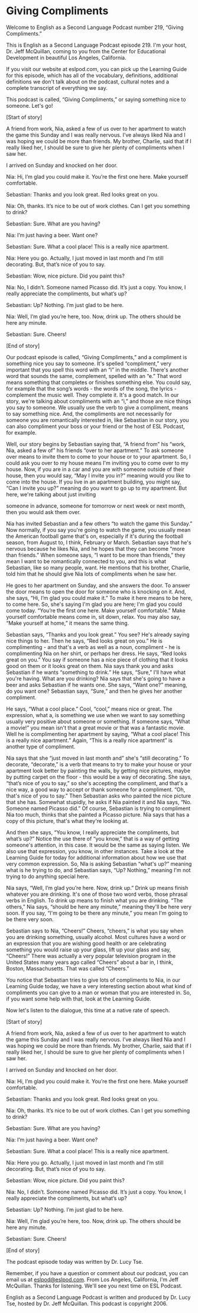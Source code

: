 # Giving Compliments

Welcome to English as a Second Language Podcast number 219, “Giving Compliments.” 

This is English as a Second Language Podcast episode 219.  I'm your host, Dr. Jeff McQuillan, coming to you from the Center for Educational Development in beautiful Los Angeles, California. 

If you visit our website at eslpod.com, you can pick up the Learning Guide for this episode, which has all of the vocabulary, definitions, additional definitions we don't talk about on the podcast, cultural notes and a complete transcript of everything we say. 

This podcast is called, “Giving Compliments,” or saying something nice to someone.  Let's go! 

[Start of story] 

A friend from work, Nia, asked a few of us over to her apartment to watch the game this Sunday and I was really nervous.  I’ve always liked Nia and I was hoping we could be more than friends.  My brother, Charlie, said that if I really liked her, I should be sure to give her plenty of compliments when I saw her. 

I arrived on Sunday and knocked on her door. 

Nia:  Hi, I’m glad you could make it.  You’re the first one here.  Make yourself comfortable. 

Sebastian:  Thanks and you look great.  Red looks great on you.   

Nia:  Oh, thanks.  It’s nice to be out of work clothes.  Can I get you something to drink? 

Sebastian:  Sure.  What are you having? 

Nia:  I’m just having a beer.  Want one? 

Sebastian:  Sure.  What a cool place!  This is a really nice apartment.    

 Nia:  Here you go.  Actually, I just moved in last month and I’m still decorating. But, that’s nice of you to say.    

Sebastian:  Wow, nice picture.  Did you paint this? 

Nia:  No, I didn’t.  Someone named Picasso did.  It’s just a copy.  You know, I really appreciate the compliments, but what’s up? 

Sebastian:  Up?  Nothing.  I’m just glad to be here. 

Nia:  Well, I’m glad you’re here, too.  Now, drink up.  The others should be here any minute. 

Sebastian:  Sure.  Cheers! 

[End of story] 

Our podcast episode is called, “Giving Compliments,” and a compliment is something nice you say to someone.  It's spelled “compliment,” very important that you spell this word with an “i” in the middle.  There's another word that sounds the same, complement, spelled with an “e.”  That word means something that completes or finishes something else.  You could say, for example that the song’s words - the words of the song, the lyrics - complement the music well. They complete it.  It's a good match.  In our story, we're talking about compliments with an “i,” and those are nice things you say to someone.  We usually use the verb to give a compliment, means to say something nice.  And, the compliments are not necessarily for someone you are romantically interested in, like Sebastian in our story, you can also compliment your boss or your friend or the host of ESL Podcast, for example. 

Well, our story begins by Sebastian saying that, “A friend from” his “work, Nia, asked a few of” his friends “over to her apartment.”  To ask someone over means to invite them to come to your house or to your apartment.  So, I could ask you over to my house means I'm inviting you to come over to my house.  Now, if you are in a car and you are with someone outside of their house, then you would say, “May I invite you in?” meaning would you like to come into the house.  If you live in an apartment building, you might say, “Can I invite you up?” meaning do you want to go up to my apartment.  But here, we're talking about just inviting  

 someone in advance, someone for tomorrow or next week or next month, then you would ask them over. 

Nia has invited Sebastian and a few others “to watch the game this Sunday.” Now normally, if you say you're going to watch the game, you usually mean the American football game that's on, especially if it's during the football season, from August to, I think, February or March.  Sebastian says that he's nervous because he likes Nia, and he hopes that they can become “more than friends.” When someone says, “I want to be more than friends,” they mean I want to be romantically connected to you, and this is what Sebastian, like so many people, want.  He mentions that his brother, Charlie, told him that he should give Nia lots of compliments when he saw her. 

He goes to her apartment on Sunday, and she answers the door.  To answer the door means to open the door for someone who is knocking on it.  And, she says, “Hi, I’m glad you could make it.”  To make it here means to be here, to come here.  So, she's saying I'm glad you are here; I'm glad you could come today. “You’re the first one here.  Make yourself comfortable.”  Make yourself comfortable means come in, sit down, relax.  You may also say, “Make yourself at home,” it means the same thing. 

Sebastian says, “Thanks and you look great.”  You see?  He's already saying nice things to her.  Then he says, “Red looks great on you.”  He is complimenting - and that's a verb as well as a noun, compliment - he is complimenting Nia on her shirt, or perhaps her dress.  He says, “Red looks great on you.”  You say if someone has a nice piece of clothing that it looks good on them or it looks great on them.  Nia says thank you and asks Sebastian if he wants “something to drink.”  He says, “Sure,” I'll have what you're having.  What are you drinking?  Nia says that she's going to have a beer and asks Sebastian if he wants one.  She says, “Want one?” meaning, do you want one?  Sebastian says, “Sure,” and then he gives her another compliment.   

He says, “What a cool place.”  Cool, “cool,” means nice or great.  The expression, what a, is something we use when we want to say something usually very positive about someone or something.  If someone says, “What a movie!” you mean isn't that a great movie or that was a fantastic movie.  Well he is complimenting her apartment by saying, “What a cool place!  This is a really nice apartment.”  Again, “This is a really nice apartment” is another type of compliment.  

 Nia says that she “just moved in last month and” she's “still decorating.”  To decorate, “decorate,” is a verb that means to try to make your house or your apartment look better by painting the walls, by getting nice pictures, maybe by putting carpet on the floor - this would be a way of decorating.  She says, “that’s nice of you to say,” so she's accepting the compliment, and that's a nice way, a good way to accept or thank someone for a compliment.  “Oh, that's nice of you to say.”  Then Sebastian asks who painted the nice picture that she has. Somewhat stupidly, he asks if Nia painted it and Nia says, “No.  Someone named Picasso did.”  Of course, Sebastian is trying to compliment Nia too much, thinks that she painted a Picasso picture.  Nia says that has a copy of this picture, that's what they're looking at.   

And then she says, “You know, I really appreciate the compliments, but what’s up?”  Notice the use there of “you know,” that is a way of getting someone's attention, in this case.  It would be the same as saying listen.  We also use that expression, you know, in other instances.  Take a look at the Learning Guide for today for additional information about how we use that very common expression. So, NIa is asking Sebastian “what's up?” meaning what is he trying to do, and Sebastian says, “Up?  Nothing,” meaning I'm not trying to do anything special here. 

Nia says, “Well, I’m glad you’re here.  Now, drink up.”  Drink up means finish whatever you are drinking.  It's one of those two word verbs, those phrasal verbs in English.  To drink up means to finish what you are drinking.  “The others,” Nia says, “should be here any minute,” meaning they'll be here very soon.  If you say, “I'm going to be there any minute,” you mean I'm going to be there very soon. 

Sebastian says to Nia, “Cheers!”  Cheers, “cheers,” is what you say when you are drinking something, usually alcohol.  Most cultures have a word or an expression that you are wishing good health or are celebrating something you would raise up your glass, lift up your glass and say, “Cheers!”  There was actually a very popular television program in the United States many years ago called “Cheers” about a bar in, I think, Boston, Massachusetts.  That was called “Cheers.” 

You notice that Sebastian tries to give lots of compliments to Nia, in our Learning Guide today, we have a very interesting section about what kind of compliments you can give to a man or woman that you are interested in.  So, if you want some help with that, look at the Learning Guide.  

 Now let's listen to the dialogue, this time at a native rate of speech. 

[Start of story] 

A friend from work, Nia, asked a few of us over to her apartment to watch the game this Sunday and I was really nervous.  I’ve always liked Nia and I was hoping we could be more than friends.  My brother, Charlie, said that if I really liked her, I should be sure to give her plenty of compliments when I saw her. 

I arrived on Sunday and knocked on her door. 

Nia:  Hi, I’m glad you could make it.  You’re the first one here.  Make yourself comfortable. 

Sebastian:  Thanks and you look great.  Red looks great on you.   

Nia:  Oh, thanks.  It’s nice to be out of work clothes.  Can I get you something to drink? 

Sebastian:  Sure.  What are you having? 

Nia:  I’m just having a beer.  Want one? 

Sebastian:  Sure.  What a cool place!  This is a really nice apartment.   

Nia:  Here you go.  Actually, I just moved in last month and I’m still decorating. But, that’s nice of you to say.    

Sebastian:  Wow, nice picture.  Did you paint this? 

Nia:  No, I didn’t.  Someone named Picasso did.  It’s just a copy.  You know, I really appreciate the compliments, but what’s up? 

Sebastian:  Up?  Nothing.  I’m just glad to be here. 

Nia:  Well, I’m glad you’re here, too.  Now, drink up.  The others should be here any minute. 

Sebastian:  Sure.  Cheers!  

 [End of story] 

The podcast episode today was written by Dr. Lucy Tse.   

Remember, if you have a question or comment about our podcast, you can email us at eslpod@eslpod.com.  From Los Angeles, California, I'm Jeff McQuillan. Thanks for listening.  We'll see you next time on ESL Podcast. 

English as a Second Language Podcast is written and produced by Dr. Lucy Tse, hosted by Dr. Jeff McQuillan.  This podcast is copyright 2006.

